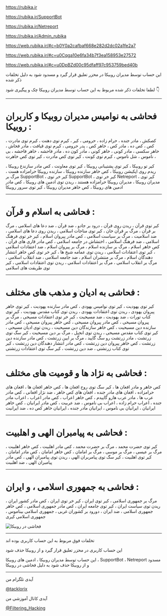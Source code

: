 https://rubika.ir

https://rubika.ir/SupportBot

 https://rubika.ir/Netreport

 https://rubika.ir/Admin_rubika

https://web.rubika.ir/#c=b0Y0a2cafbaf668e282d2dc02a1fe2a7

https://web.rubika.ir/#c=u0Cqga10e6fa34b7f3ea158953e27572

https://web.rubika.ir/#c=u0DpBZd00c95dfaff97c953759bed40b

این حساب توسط مدیران روبیکا در محزر تعلیق قرار گیرد و مسدود شود به دلیل تخلفات ذکر شده 


لطفا تخلفات ذکر شده مربوط به این حساب  توسط مدیران روبیکا چک و پیگیری شود 👇

-----------

# فحاشی به نوامیس مدیران روبیکا و کاربران روبیکا :


کصکش ، مادر جنده ، حرام زاده ، حرومی ، کیر ، کیرم توی دهنت ، کیرم توی مادرت ، کص ، کص ده ، مادر کص ، خاهر کص ، پدر حرومی ، کیرم توی قیافت ، مادر فحاش ، خاهر سکسی ، مادر کونی ، خاهر کونی ، مادر کون ده ، مادر فاحشه ، خاهر فاحشه ، بی ناموس ، شل ناموس ، کیرم توی کونت ، کیر توی کص مادرت ، کیر توی کص خاهرت ، 

کیر تو روبیکا ، کیر توی پشتیبانی روبیکا ، کیر توی معاونت ، کص مادر سازندع روبیکا ، ریدم روی اپکیشن روبیکا ، کص خاهر سازنده روبیکا ، سازنده روبیکا حرامزاده هست ، مرگ بر SupportBot ، کیر خر توی SupportBot ، کیر  خر توی Netreport ، کیر توی مدیران روبیکا ، مدیران روبیکا حرامزاده هستند ، ریدن توی ادمین های روبیکا ، کص مادر ادمین های روبیکا ، کص خاهر مدیران روبیکا ، کیر توی سرور روبیکا 

---------

# فحاشی به اسلام و قرآن :

کیر توی قرآن ، ریدن روی قرآن ، درود بر جادو ، ضد قرآن ، ضد دعا های اسلامی ، مرگ بر قرآن ، مرگ بر قرآن خان ، کیر توی مناجات اسلامی ، ریدن روی دعا های اسلامی ، ضد اسلامیت ، مرگ بر سیاست اسلامی ، کص مادر پیروان اسلام ، کیر خر توی فرهنگ اسلامی ، ضد فرهنگ اسلامی ، اختشاش در جامعه اسلامی ، کص مادر قاری های قرآن ، کص خاهر اسلام ، مرگ بر سازنده اسلام ، مرگ بر پیروان اسلام ، ضد اعتقادات اسلامی ، کیر توی اعتقادات اسلامی ، ریدن توی عمامه شیخ ها ، کیر خر توی کص خاهر انتشار دهندگان اسلام ، مرگ بر منتشران اسلام ، ضد جامعه اسلامی ، ضد انقلاب اسلامی ، مرگ بر انقلاب اسلامی ، مرگ بر اعتقادات اسلامی ، ریدن توی اعتقادات اسلامی ، کیر توی طریقت های اسلامی

--------

# فحاشی به ادیان و مذهب های مختلف :


کیر توی یهودیت ، کیر توی نوامیس یهودی ، کص مادر سازنده یهودیت ، کیر توی خاهر پیروان یهودی ، ریدن توی اعتقادات یهودی ، ریدن توی کتاب مقدس یهودیت ، کیر توی کتاب تورات ، ضد یهودیت ، ضد مسیحیت ، کیر خر توی اعتقادات مسیحی ، مرگ بر پیروان مسیحی ، کص مادر پیروان مسیحی ، کص خاهر پیروان مسیحی ، کص مادر سازنده دین مسیحیت ، کص خاهر سازندگان دین مسیحیت ، ریدن توی ادیان مسیحی ، کیر توی کتاب مقدس مسیحی ، ریدن توی انجیل ، مرگ بر دین مسیحیت ، کیر سگ توی زرتشت ، مادر زرتشت رو سگ گایید ، مرگ‌ بر ایین زرتشت ، کص مادر سازنده دین زرتشت ، کص خاهر پیروان دین زرتشت ، کص مادر انتشار دهندگان دین زرتشت ، کیر توی کتاب زرتشتی ، ضد دین زرتشت ، کیر سگ توی اعتقادات زرتشتی

---------

# فحاشی به نژاد ها و قومیت های مختلف :

کص خاهر و مادر افغان ها ، کیر سگ توی روح افغان ها ، کص خاهر افغان ها ، افغان های حرامزاده ، افغان های مادر جنده ، افغان های کص خاهر ، ضد نژار افغانی ، کص مادر عرب ها ، مادر عرب هارو گاییدم ، کص خاهر اعراب ، کص مادر اعراب ، اعراب مادر جنده ، اعراب حرام زاده ، اعراب بی ناموس ، ضد عربیت ، کص مادر ایرانیان ، کص خاهر ایرانیان ، ایرانیان بی ناموس ، ایرانیان مادر جنده ، ایرانیان خاهر کص ده ، ضد ایرانیت

----------

# فحاشی به پیامبران الهی و اهلبیت :

کیر توی حضرت محمد ، مرگ بر حضرت محمد ، کص مادر اهلبیت ، کص خاهر اهلبیت ، مرگ بر عیسی ، مرگ بر موسی ، مرگ بر امامان ، کص خاهر امامان ، کص مادر امامان ، کیر توی اهلبیت ، کیر سگ توی پیامربران الهی ، ریدن توی پیامبران الهی ، کص مادر پیامبران الهی ، ضد اهلبیت

----------

# فحاشی به جمهوری اسلامی ، و ایران :

مرگ‌ بر جمهوری اسلامی ، کیر توی ایران ، کیر خر توی ایران ، کص مادر کشور ایران ، ریدن توی سیاست ایران ، کیر توی جامعه ایران ، کص مادر جمهوری اسلامی ، کص خاهر جمهوری اسلامی ، ضد ایران ، دورود بر کشوران غربی ، جمهوری اسلامی بیناموس ، جمهوری اسلامی کیری



![فحاشی در روبیکا ](https://imgurl.ir/uploads/l659512_InShot__.gif)

-------

تخلفات فوق مربوط به این حساب کاربری بوده اند

این حساب کاربری در محزر تعلیق قرار گیرد و از روبیکا حذف شود

این حساب توسط مدیران روبیکا ، ادمین های روبیکا ، SupportBot ، Netreport مسدود و از روبیکا حذف شود به دلیل فحاشی در روبیکا

--------

آیدی تلگرام من 

[@tacklorix](https://t.me/tacklorix)

آیدی کانال آموزشی من

[@Filtering_Hacking](https://t.me/Filtering_Hacking)

